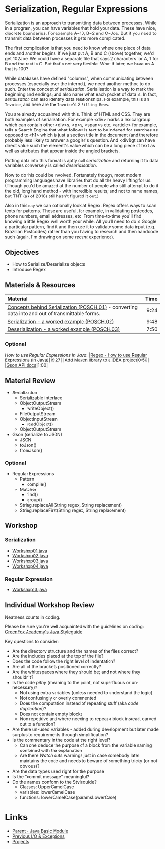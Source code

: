 # Serialization, Regular Expressions
Serialization is an approach to transmitting data between processes.  While in a program, you can have variables that hold your data.  These have nice, discrete boundaries.  For example A=10, B=2 and C=Joe.  But if you need to transmit data between processes it gets more complicated.  

The first complication is that you need to know where one piece of data ends and another begins.  If we just put A, B and C (above) together, we'd get 102Joe.  We could have a separate file that says 2 characters for A, 1 for B and the rest is C.  But that's not very flexible.  What if later, we have an A that is 100?

While databases have defined "columns", when communicating between processes (especially over the internet), we need another method to do such.  Enter the concept of *serialisation*.  Serialisation is a way to mark the beginning and endings; and also name what each packet of data is.  In fact, *serialisation* can also identify data relationships.  For example, this is an `Invoice`, and here are the `Invoice`'s 2 `Billing Rows`.

You are already acquainted with this.  Think of HTML and CSS.  They are both examples of serialisation.  For example &lt;div&gt; marks a lexical group which can contain other &lt;div&gt;s, &lt;p&gt;s, &lt;span&gt;s etc.  &lt;article&gt; for example, tells a Search Engine that what follows is text to be indexed for searches as opposed to &lt;h1&gt; which is just a section title in the document (and therefore probably less likely to answer a googler's question.  And &lt;div&gt can have direct value such the element's value which can be a long piece of text as well as attributes that appear inside the angled brackets.

Putting data into this format is aptly call *serialization* and returning it to data variables conversely is called *deserialisation*.

Now to do this could be involved.  Fortunately though, most modern programming languages have libraries that do all the heavy lifting  for us. (Though you'd be amazed at the number of people who still attempt to do it the old, long hand method - with incredible results; and not to name names, but TNT (as of 2016) still hasn't figured it out.)

Also in this `day` we can optionally look at Regex.  Regex offers ways to scan texts for patterns.  These are useful, for example, in validating postcodes, phone numbers, email addresses, etc.  From time-to-time you'll find knowing a little Regex well worth your while.  All you'll need to do is Google a particular pattern, find it and then use it to validate some data input (e.g. Brazilian Postcodes) rather than you having to research and then handcode such (again, I'm drawing on some *recent* experience).

## Objectives
- How to Serialize/Deserialize objects
- Introduce Regex

## Materials & Resources

| Material | Time |
|:-------- |-----:|
|[Concepts behind Serialization (POSCH.01)](https://www.youtube.com/watch?v=6MisF1sxBTo) - converting data into and out of transmittable forms.|9:24|
|[Serialization - a worked example (POSCH.02)](https://www.youtube.com/watch?v=FCRwbIXTFyk)|9:48|
|[Deserialization - a worked example (POSCH.03)](https://www.youtube.com/watch?v=q_g7VYoA4sg)|7:50|

### Optional
*How to use Regular Expressions in Java.*
|[Regex - How to use Regular Expressions (in Java)](https://www.youtube.com/watch?v=s_PfopWcMwI)|19:27|
|[Add Maven library to a IDEA project](https://www.jetbrains.com/help/idea/2016.2/downloading-libraries-from-maven-repositories.html)|0:50|
|[Gson API docs](https://google.github.io/gson/apidocs/com/google/gson/Gson.html)|1:00|

## Material Review
- Serialization
  - Serializable interface
  - ObjectOutputStream
    - writeObject()
  - FileOutputStream
  - ObjectInputStream
    - readObject()
  - ObjectOutputStream
- Gson (serialize to JSON)
  - JSON
  - toJson()
  - fromJson()

### Optional
- Regular Expressions
  - Pattern
    - compile()
  - Matcher
    - find()
    - group()
  - String.replaceAll(String regex, String replacement)
  - String.replaceFirst(String regex, String replacement)

## Workshop
### Serialization
- [Workshop01.java](workshop/Workshop01.java)
- [Workshop02.java](workshop/Workshop02.java)
- [Workshop03.java](workshop/Workshop03.java)
- [Workshop04.java](workshop/Workshop04.java)

### Regular Expression
- [Workshop13.java](workshop/Workshop13.java)

## Individual Workshop Review
Neatness counts in coding.

Please be sure you're well acquainted with the guidelines on coding: [GreenFox Academy's Java Styleguide](../../styleguide/java.md)

Key questions to consider:
- Are the directory structure and the names of the files correct?
- Are the includes placed at the top of the file?
- Does the code follow the right level of indentation?
- Are all of the brackets positioned correctly?
- Are the whitespaces where they should be; and not where they shouldn't?
- Is the code *pithy* (meaning to the point, not superfluous or un-necessary)?
  - Not using extra variables (unless needed to understand the logic)
  - Not confusingly or overly commented
  - Does the computation instead of repeating stuff (aka *code duplication*)?
  - Does not contain empty blocks
  - Non repetitive and where needing to repeat a block instead, carved out to a function?
- Are there un-used variables - added during development but later made surplus to requirements through simplification?
- Is the commentary in the code at the right level?
  - Can one deduce the purpose of a block from the variable naming combined with the explanation
  - Are there *Watch outs* warnings just in case somebody later maintains the code and needs to beware of something tricky (or not obvious)?
- Are the data types used right for the purpose
- Is the "commit message" meaningful?
- Do the names conform to the Styleguide?
    - Classes: UpperCamelCase
    - variables: lowerCamelCase
    - functions: lowerCamelCase(paramsLowerCase)

# Links
- [Parent - Java Basic Module](../README.md)
- [Previous I/O &amp; Exceptions](../5-io-exceptions-try-catch-finally/README.md)
- [Projects](../P-project-options/README.md)
